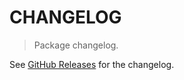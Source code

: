 # CHANGELOG

> Package changelog.

See [GitHub Releases](https://github.com/stdlib-js/math-iter-sequences/releases) for the changelog.
